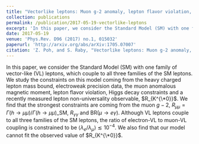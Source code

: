 ```yaml
---
title: "Vectorlike leptons: Muon g-2 anomaly, lepton flavor violation, Higgs boson decays, and lepton nonuniversality"
collection: publications
permalink: /publication/2017-05-19-vectorlike-leptons
excerpt: 'In this paper, we consider the Standard Model (SM) with one family of vectorlike (VL) leptons, which couple to all three families of the SM leptons.'
date: 2017-05-19
venue: 'Phys.Rev. D96 (2017) no.1, 015032'
paperurl: 'http://arxiv.org/abs/arXiv:1705.07007'
citation: 'Z. Poh, and S. Raby, "Vectorlike leptons: Muon g-2 anomaly, lepton flavor violation, Higgs boson decays, and lepton nonuniversality," Phys. Rev. D96 (2017), no. 1, 015032, 1705.07007.'
---
```


In this paper, we consider the Standard Model (SM) with one family of vector-like (VL) leptons, which couple to all three families of the SM leptons.
We study the constraints on this model coming from the heavy charged lepton mass bound, electroweak precision data, the muon anomalous magnetic moment, lepton flavor violation, Higgs decay constraints and a recently measured lepton non-universality observable, $R_{K^{\*0}}$.
We find that the strongest constraints are coming from the muon $g−2$, $R_{\mu\mu}=\Gamma(h\to\mu\mu)/\Gamma(h\to\mu\mu)\_\text{SM}$, $R_{\gamma\gamma}$ and $\text{BR}(\mu\to e\gamma)$.
Although VL leptons couple to all three families of the SM leptons, the ratio of electron-VL to muon-VL coupling is constrained to be $\langle \lambda_e/\lambda_\mu\rangle\lesssim10^{-4}$.
We also find that our model cannot fit the observed value of $R_{K^{\*0}}$.
